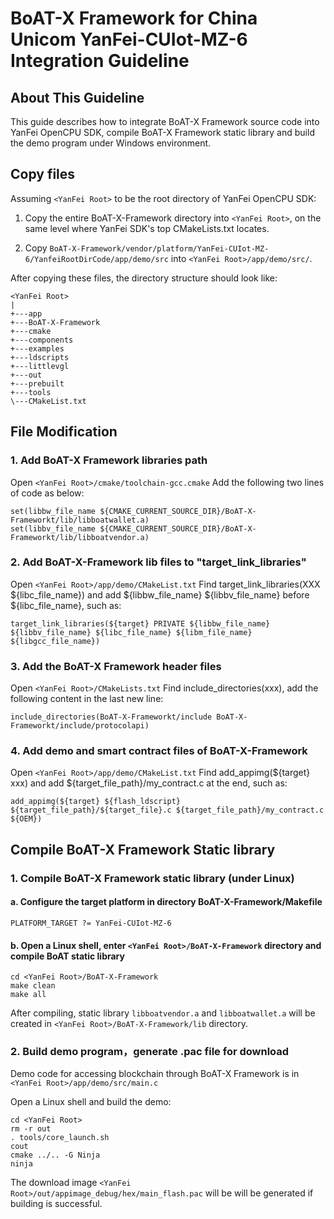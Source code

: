 # BoAT-X Framework for China Unicom YanFei-CUIot-MZ-6 Integration Guideline


## About This Guideline

This guide describes how to integrate BoAT-X Framework source code into YanFei OpenCPU SDK, compile BoAT-X Framework static library and build the demo program under Windows environment.


## Copy files

Assuming `<YanFei Root>` to be the root directory of YanFei OpenCPU SDK:

1. Copy the entire BoAT-X-Framework directory into `<YanFei Root>`, on the same level where YanFei SDK's top CMakeLists.txt locates.

2. Copy `BoAT-X-Framework/vendor/platform/YanFei-CUIot-MZ-6/YanfeiRootDirCode/app/demo/src` into `<YanFei Root>/app/demo/src/`.


After copying these files, the directory structure should look like:

```
<YanFei Root>
|
+---app
+---BoAT-X-Framework
+---cmake
+---components
+---examples
+---ldscripts
+---littlevgl
+---out
+---prebuilt
+---tools
\---CMakeList.txt
```


## File Modification

### 1. Add BoAT-X Framework libraries path

Open `<YanFei Root>/cmake/toolchain-gcc.cmake` 
Add the following two lines of code as below:
```
set(libbw_file_name ${CMAKE_CURRENT_SOURCE_DIR}/BoAT-X-Frameworkt/lib/libboatwallet.a)
set(libbv_file_name ${CMAKE_CURRENT_SOURCE_DIR}/BoAT-X-Frameworkt/lib/libboatvendor.a)
```


### 2. Add BoAT-X-Framework lib files to "target_link_libraries"

Open `<YanFei Root>/app/demo/CMakeList.txt` 
Find target_link_libraries(XXX ${libc_file_name}) and add ${libbw_file_name} ${libbv_file_name} before ${libc_file_name}, such as:

  ```
  target_link_libraries(${target} PRIVATE ${libbw_file_name} ${libbv_file_name} ${libc_file_name} ${libm_file_name} ${libgcc_file_name})
  ```


### 3. Add the BoAT-X Framework header files
Open `<YanFei Root>/CMakeLists.txt` 
Find include_directories(xxx), add the following content in the last new line:
  ```
  include_directories(BoAT-X-Frameworkt/include BoAT-X-Frameworkt/include/protocolapi)
  ```

### 4. Add demo and smart contract files of BoAT-X-Framework
Open `<YanFei Root>/app/demo/CMakeList.txt` 
Find add_appimg(${target} xxx) and add ${target_file_path}/my_contract.c at the end, such as:
```
add_appimg(${target} ${flash_ldscript} ${target_file_path}/${target_file}.c ${target_file_path}/my_contract.c ${OEM})
```

## Compile BoAT-X Framework Static library

### 1. Compile BoAT-X Framework static library (under Linux)

   #### a. Configure the target platform in directory BoAT-X-Framework/Makefile
   ```
   PLATFORM_TARGET ?= YanFei-CUIot-MZ-6
   ```

   #### b. Open a Linux shell, enter `<YanFei Root>/BoAT-X-Framework` directory and compile BoAT static library
   ```
   cd <YanFei Root>/BoAT-X-Framework
   make clean
   make all
   ```

   After compiling, static library `libboatvendor.a` and `libboatwallet.a` will be created in `<YanFei Root>/BoAT-X-Framework/lib` directory.


### 2. Build demo program，generate .pac file for download

   Demo code for accessing blockchain through BoAT-X Framework is in `<YanFei Root>/app/demo/src/main.c`

   Open a Linux shell and build the demo:
   ```
   cd <YanFei Root>
   rm -r out
   . tools/core_launch.sh
   cout
   cmake ../.. -G Ninja
   ninja
   ```

   The download image `<YanFei Root>/out/appimage_debug/hex/main_flash.pac` will be will be generated if building is successful.

